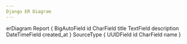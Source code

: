 ```yaml
---
Django ER Diagram
---
```

erDiagram
Report {
    BigAutoField id
    CharField title
    TextField description
    DateTimeField created_at
}
SourceType {
    UUIDField id
    CharField name
}